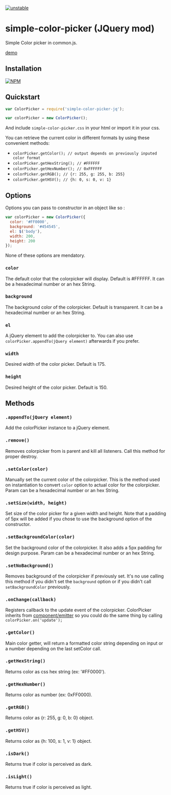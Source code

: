 [![unstable](http://badges.github.io/stability-badges/dist/unstable.svg)](http://github.com/badges/stability-badges)

# simple-color-picker (JQuery mod)

Simple Color picker in common.js.

[demo](http://superguigui.github.io/simple-color-picker)

## Installation
[![NPM](https://nodei.co/npm/simple-color-picker.png)](https://nodei.co/npm/simple-color-picker/)

## Quickstart
```javascript
var ColorPicker = require('simple-color-picker-jq');

var colorPicker = new ColorPicker();
```

And include `simple-color-picker.css` in your html or import it in your css.

You can retrieve the current color in different formats by using these convenient methods: 
* `colorPicker.getColor(); // output depends on previously inputed color format`
* `colorPicker.getHexString(); // #FFFFFF`
* `colorPicker.getHexNumber(); // 0xFFFFFF`
* `colorPicker.getRGB(); // {r: 255, g: 255, b: 255}`
* `colorPicker.getHSV(); // {h: 0, s: 0, v: 1}`

## Options
Options you can pass to constructor in an object like so :
```javascript
var colorPicker = new ColorPicker({
  color: '#FF0000',
  background: '#454545',
  el: $('body'),
  width: 200,
  height: 200
});
```

None of these options are mendatory.

### `color`
The default color that the colorpicker will display. Default is #FFFFFF. It can be a hexadecimal number or an hex String.

### `background`
The background color of the colorpicker. Default is transparent. It can be a hexadecimal number or an hex String.

### `el`
A jQuery element to add the colorpicker to. You can also use `colorPicker.appendTo(jQuery element)` afterwards if you prefer.

### `width`
Desired width of the color picker. Default is 175.

### `height`
Desired height of the color picker. Default is 150.

## Methods

### `.appendTo(jQuery element)`
Add the colorPicker instance to a jQuery element.

### `.remove()`
Removes colorpicker from is parent and kill all listeners. Call this method for proper destroy.

### `.setColor(color)`
Manually set the current color of the colorpicker. This is the method used on instantiation to convert `color` option to actual color for the colorpicker. Param can be a hexadecimal number or an hex String.

### `.setSize(width, height)`
Set size of the color picker for a given width and height. Note that a padding of 5px will be added if you chose to use the background option of the constructor.

### `.setBackgroundColor(color)`
Set the background color of the colorpicker. It also adds a 5px padding for design purpose. Param can be a hexadecimal number or an hex String.

### `.setNoBackground()`
Removes background of the colorpicker if previously set. It's no use calling this method if you didn't set the `background` option or if you didn't call `setBackgroundColor` previously.

### `.onChange(callback)`
Registers callback to the update event of the colorpicker. ColorPicker inherits from [component/emitter](https://github.com/component/emitter) so you could do the same thing by calling `colorPicker.on('update');`

### `.getColor()`
Main color getter, will return a formatted color string depending on input or a number depending on the last setColor call.

### `.getHexString()`
Returns color as css hex string (ex: '#FF0000').

### `.getHexNumber()`
Returns color as number (ex: 0xFF0000).

### `.getRGB()`
Returns color as {r: 255, g: 0, b: 0} object.

### `.getHSV()`
Returns color as {h: 100, s: 1, v: 1} object.

### `.isDark()`
Returns true if color is perceived as dark.

### `.isLight()`
Returns true if color is perceived as light.

